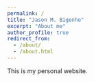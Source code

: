 ```yaml
---
permalink: /
title: "Jason M. Bigenho"
excerpt: "About me"
author_profile: true
redirect_from:
  - /about/
  - /about.html
---
```


This is my personal website.

